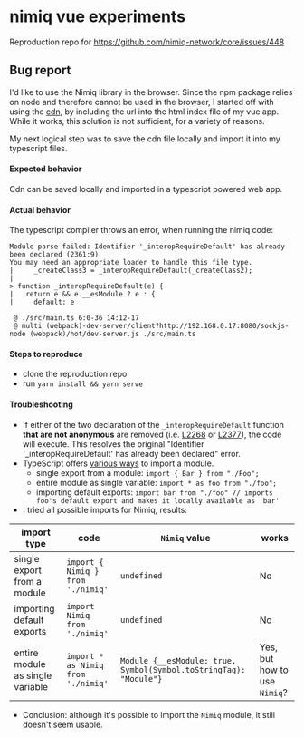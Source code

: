 # nimiq vue experiments

Reproduction repo for https://github.com/nimiq-network/core/issues/448

## Bug report

I'd like to use the Nimiq library in the browser. Since the npm package relies on node and therefore cannot be used in the browser, I started off with using the [cdn](https://cdn.nimiq.com/nimiq.js), by including the url into the html index file of my vue app.
While it works, this solution is not sufficient, for a variety of reasons.

My next logical step was to save the cdn file locally and import it into my typescript files.

#### Expected behavior

Cdn can be saved locally and imported in a typescript powered web app.

#### Actual behavior

The typescript compiler throws an error, when running the nimiq code:

```
Module parse failed: Identifier '_interopRequireDefault' has already been declared (2361:9)
You may need an appropriate loader to handle this file type.
|     _createClass3 = _interopRequireDefault(_createClass2);
|
> function _interopRequireDefault(e) {
|   return e && e.__esModule ? e : {
|     default: e

 @ ./src/main.ts 6:0-36 14:12-17
 @ multi (webpack)-dev-server/client?http://192.168.0.17:8080/sockjs-node (webpack)/hot/dev-server.js ./src/main.ts
```

#### Steps to reproduce

- clone the reproduction repo
- run `yarn install && yarn serve`

#### Troubleshooting

- If either of the two declaration of the `_interopRequireDefault` function **that are not anonymous** are removed (i.e. [L2268][0] or [L2377][1]), the code will execute. This resolves the original "Identifier '_interopRequireDefault' has already been declared" error.
- TypeScript offers [various ways][2] to import a module.
  - single export from a module: `import { Bar } from "./Foo";`
  - entire module as single variable: `import * as foo from "./foo";`
  - importing default exports: `import bar from "./foo" // imports foo's default export and makes it locally available as 'bar'`
- I tried all possible imports for Nimiq, results:

| import type                      | code                             | `Nimiq` value                                                   | works                        |
|----------------------------------|----------------------------------|-----------------------------------------------------------------|------------------------------|
| single export from a module      | `import { Nimiq } from './nimiq'`  | `undefined`                                                       | No                           |
| importing default exports | `import Nimiq from './nimiq'` | `undefined`                                                       | No                           |
| entire module as single variable        | `import * as Nimiq from './nimiq'`      | `Module {__esModule: true, Symbol(Symbol.toStringTag): "Module"}` | Yes, but how to use `Nimiq`? |

- Conclusion: although it's possible to import the `Nimiq` module, it still doesn't seem usable. 


[0]: https://github.com/takahser/nimiq-vue-experiments/blob/master/src/nimiq.js#L2268
[1]: https://github.com/takahser/nimiq-vue-experiments/blob/master/src/nimiq.js#L2377
[2]: https://www.typescriptlang.org/docs/handbook/modules.html#import-a-module-for-side-effects-only
